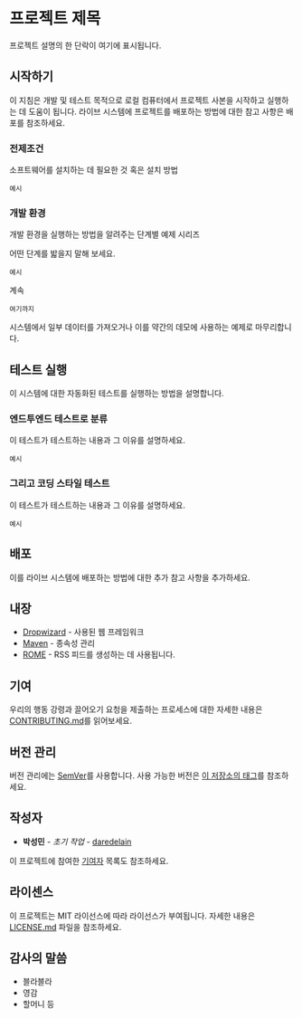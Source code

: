 # 프로젝트 제목

프로젝트 설명의 한 단락이 여기에 표시됩니다.

## 시작하기

이 지침은 개발 및 테스트 목적으로 로컬 컴퓨터에서 프로젝트 사본을 시작하고 실행하는 데 도움이 됩니다. 라이브 시스템에 프로젝트를 배포하는 방법에 대한 참고 사항은 배포를 참조하세요.

### 전제조건

소프트웨어를 설치하는 데 필요한 것 혹은 설치 방법

````
예시
````

### 개발 환경

개발 환경을 실행하는 방법을 알려주는 단계별 예제 시리즈

어떤 단계를 밟을지 말해 보세요.

````
예시
````

계속

````
여기까지
````

시스템에서 일부 데이터를 가져오거나 이를 약간의 데모에 사용하는 예제로 마무리합니다.

## 테스트 실행

이 시스템에 대한 자동화된 테스트를 실행하는 방법을 설명합니다.

### 엔드투엔드 테스트로 분류

이 테스트가 테스트하는 내용과 그 이유를 설명하세요.

````
예시
````

### 그리고 코딩 스타일 테스트

이 테스트가 테스트하는 내용과 그 이유를 설명하세요.

````
예시
````

## 배포

이를 라이브 시스템에 배포하는 방법에 대한 추가 참고 사항을 추가하세요.

## 내장

* [Dropwizard](http://www.dropwizard.io/1.0.2/docs/) - 사용된 웹 프레임워크
* [Maven](https://maven.apache.org/) - 종속성 관리
* [ROME](https://rometools.github.io/rome/) - RSS 피드를 생성하는 데 사용됩니다.

## 기여

우리의 행동 강령과 끌어오기 요청을 제출하는 프로세스에 대한 자세한 내용은 [CONTRIBUTING.md](https://gist.github.com/PurpleBooth/b24679402957c63ec426)를 읽어보세요.

## 버전 관리

버전 관리에는 [SemVer](http://semver.org/)를 사용합니다. 사용 가능한 버전은 [이 저장소의 태그](https://github.com/your/project/tags)를 참조하세요.

## 작성자

* **박성민** - *초기 작업* - [daredelain](https://github.com/daredelain)

이 프로젝트에 참여한 [기여자](https://github.com/your/project/contributors) 목록도 참조하세요.

## 라이센스

이 프로젝트는 MIT 라이선스에 따라 라이선스가 부여됩니다. 자세한 내용은 [LICENSE.md](LICENSE.md) 파일을 참조하세요.

## 감사의 말씀

* 블라블라
* 영감
* 할머니 등
